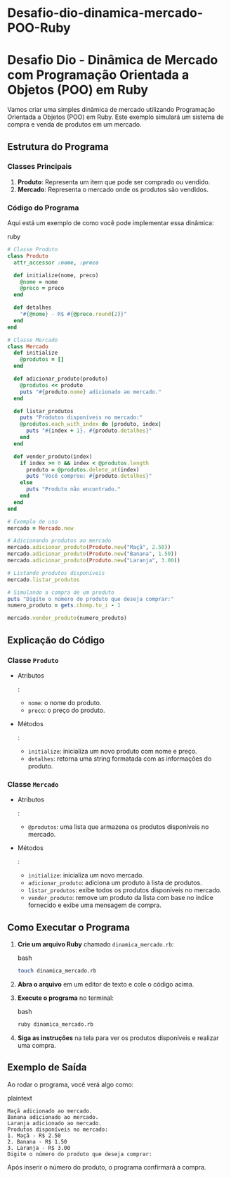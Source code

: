 # Desafio-dio-dinamica-mercado-POO-Ruby

# Desafio Dio - Dinâmica de Mercado com Programação Orientada a Objetos (POO) em Ruby

Vamos criar uma simples dinâmica de mercado utilizando Programação Orientada a Objetos (POO) em Ruby. Este exemplo simulará um sistema de compra e venda de produtos em um mercado.

## Estrutura do Programa

### Classes Principais

1. **Produto**: Representa um item que pode ser comprado ou vendido.
2. **Mercado**: Representa o mercado onde os produtos são vendidos.

### Código do Programa

Aqui está um exemplo de como você pode implementar essa dinâmica:

ruby



```ruby
# Classe Produto
class Produto
  attr_accessor :nome, :preco

  def initialize(nome, preco)
    @nome = nome
    @preco = preco
  end

  def detalhes
    "#{@nome} - R$ #{@preco.round(2)}"
  end
end

# Classe Mercado
class Mercado
  def initialize
    @produtos = []
  end

  def adicionar_produto(produto)
    @produtos << produto
    puts "#{produto.nome} adicionado ao mercado."
  end

  def listar_produtos
    puts "Produtos disponíveis no mercado:"
    @produtos.each_with_index do |produto, index|
      puts "#{index + 1}. #{produto.detalhes}"
    end
  end

  def vender_produto(index)
    if index >= 0 && index < @produtos.length
      produto = @produtos.delete_at(index)
      puts "Você comprou: #{produto.detalhes}"
    else
      puts "Produto não encontrado."
    end
  end
end

# Exemplo de uso
mercado = Mercado.new

# Adicionando produtos ao mercado
mercado.adicionar_produto(Produto.new("Maçã", 2.50))
mercado.adicionar_produto(Produto.new("Banana", 1.50))
mercado.adicionar_produto(Produto.new("Laranja", 3.00))

# Listando produtos disponíveis
mercado.listar_produtos

# Simulando a compra de um produto
puts "Digite o número do produto que deseja comprar:"
numero_produto = gets.chomp.to_i - 1

mercado.vender_produto(numero_produto)
```

## Explicação do Código

### Classe `Produto`

- Atributos

  :

  - `nome`: o nome do produto.
  - `preco`: o preço do produto.

- Métodos

  :

  - `initialize`: inicializa um novo produto com nome e preço.
  - `detalhes`: retorna uma string formatada com as informações do produto.

### Classe `Mercado`

- Atributos

  :

  - `@produtos`: uma lista que armazena os produtos disponíveis no mercado.

- Métodos

  :

  - `initialize`: inicializa um novo mercado.
  - `adicionar_produto`: adiciona um produto à lista de produtos.
  - `listar_produtos`: exibe todos os produtos disponíveis no mercado.
  - `vender_produto`: remove um produto da lista com base no índice fornecido e exibe uma mensagem de compra.

## Como Executar o Programa

1. **Crie um arquivo Ruby** chamado `dinamica_mercado.rb`:

   bash

   

   ```bash
   touch dinamica_mercado.rb
   ```

2. **Abra o arquivo** em um editor de texto e cole o código acima.

3. **Execute o programa** no terminal:

   bash

   

   ```bash
   ruby dinamica_mercado.rb
   ```

4. **Siga as instruções** na tela para ver os produtos disponíveis e realizar uma compra.

## Exemplo de Saída

Ao rodar o programa, você verá algo como:

plaintext



```plaintext
Maçã adicionado ao mercado.
Banana adicionado ao mercado.
Laranja adicionado ao mercado.
Produtos disponíveis no mercado:
1. Maçã - R$ 2.50
2. Banana - R$ 1.50
3. Laranja - R$ 3.00
Digite o número do produto que deseja comprar:
```

Após inserir o número do produto, o programa confirmará a compra.
